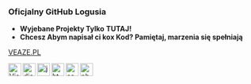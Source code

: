 ### Oficjalny GitHub Logusia ###

- **Wyjebane Projekty Tylko** __**TUTAJ!**__
- __**Chcesz Abym napisał ci kox Kod? Pamiętaj, marzenia się spełniają**__

[VEAZE.PL](https://veaze.pl)

<img align="left" alt="Visual Studio Code" width="26px" src="https://i.imgur.com/LwSdAlE.png" />
<img align="left" alt="discord.js" width="26px" src="https://i.imgur.com/SI1DZf3.png" />
<img align="left" alt="js" width="26px" src="https://i.imgur.com/3u1wzwE.png" />
<img align="left" alt="html" width="26px" src="https://cdn.iconscout.com/icon/free/png-256/html5-40-1175193.png" /> 
<img align="left" alt="css" width="26px" src="https://cdn.iconscout.com/icon/free/png-256/css-118-569410.png" /> 
<img align="left" alt="php" width="26px" src="https://www.entropywins.wtf/blog/wp-content/uploads/2018/10/php-1.png" /> <br />
